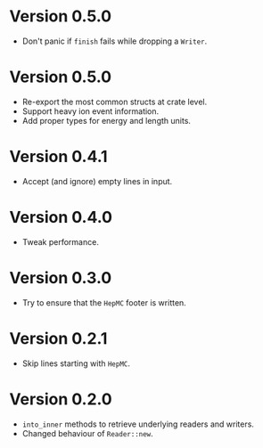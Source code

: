 # Version 0.5.0

- Don't panic if `finish` fails while dropping a `Writer`.

# Version 0.5.0

- Re-export the most common structs at crate level.
- Support heavy ion event information.
- Add proper types for energy and length units.

# Version 0.4.1

- Accept (and ignore) empty lines in input.

# Version 0.4.0

- Tweak performance.

# Version 0.3.0

- Try to ensure that the `HepMC` footer is written.

# Version 0.2.1

- Skip lines starting with `HepMC`.

# Version 0.2.0

- `into_inner` methods to retrieve underlying readers and writers.
- Changed behaviour of `Reader::new`.
